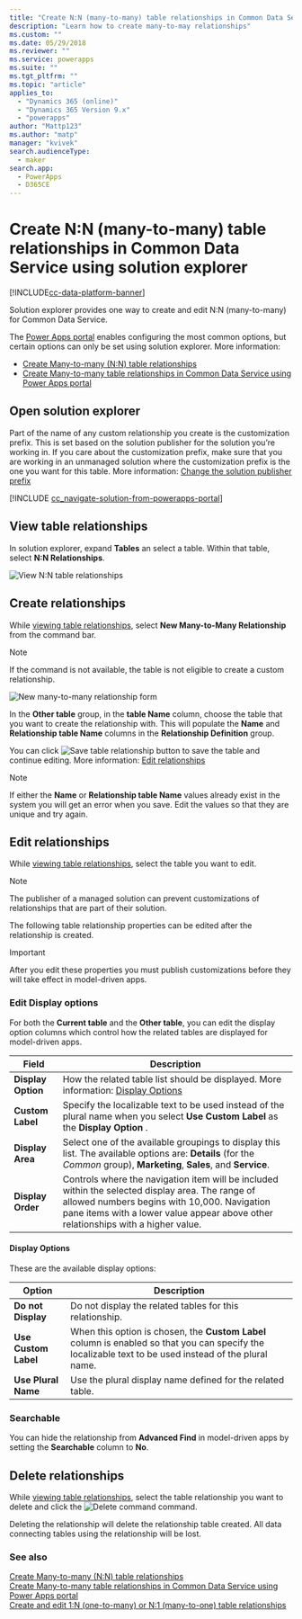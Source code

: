 ```yaml
---
title: "Create N:N (many-to-many) table relationships in Common Data Service using solution explorer | MicrosoftDocs"
description: "Learn how to create many-to-may relationships"
ms.custom: ""
ms.date: 05/29/2018
ms.reviewer: ""
ms.service: powerapps
ms.suite: ""
ms.tgt_pltfrm: ""
ms.topic: "article"
applies_to: 
  - "Dynamics 365 (online)"
  - "Dynamics 365 Version 9.x"
  - "powerapps"
author: "Mattp123"
ms.author: "matp"
manager: "kvivek"
search.audienceType: 
  - maker
search.app: 
  - PowerApps
  - D365CE
---
```


# Create N:N (many-to-many) table relationships in Common Data Service using solution explorer

[!INCLUDE[cc-data-platform-banner](../../includes/cc-data-platform-banner.md)]

Solution explorer provides one way to create and edit N:N (many-to-many) for Common Data Service.

The [Power Apps portal](https://make.powerapps.com/?utm_source=padocs&utm_medium=linkinadoc&utm_campaign=referralsfromdoc) enables configuring the most common options, but certain options can only be set using solution explorer. More information:
- [Create Many-to-many (N:N) table relationships](create-edit-nn-relationships.md)
- [Create Many-to-many table relationships in Common Data Service using Power Apps portal](create-edit-nn-relationships-portal.md)

  
## Open solution explorer

Part of the name of any custom relationship you create is the customization prefix. This is set based on the solution publisher for the solution you’re working in. If you care about the customization prefix, make sure that you are working in an unmanaged solution where the customization prefix is the one you want for this table. More information: [Change the solution publisher prefix](change-solution-publisher-prefix.md) 

[!INCLUDE [cc_navigate-solution-from-powerapps-portal](../../includes/cc_navigate-solution-from-powerapps-portal.md)]

## View table relationships

In solution explorer, expand **Tables** an select a table. Within that table, select  **N:N Relationships**.

![View N:N table relationships](media/view-nn-table-relationships-solution-explorer.png)

## Create relationships

While [viewing table relationships](#view-table-relationships), select **New Many-to-Many Relationship** from the command bar.

> [!NOTE]
> If the command is not available, the table is not eligible to create a custom relationship.

![New many-to-many relationship form](media/new-nn-table-relationship-form-solution-explorer.png)

In the **Other table** group, in the **table Name** column, choose the table that you want to create the relationship with. This will populate the **Name** and **Relationship table Name** columns in the **Relationship Definition** group.

You can click ![Save table relationship button](media/save-table-icon-solution-explorer.png) to save the table and continue editing. More information: [Edit relationships](#edit-relationships)

> [!NOTE]
> If either the **Name** or **Relationship table Name** values already exist in the system you will get an error when you save. Edit the values so that they are unique and try again.

## Edit relationships

While [viewing table relationships](#view-table-relationships), select the table you want to edit. 

> [!NOTE]
> The publisher of a managed solution can prevent customizations of relationships that are part of their solution.

The following table relationship properties can be edited after the relationship is created.

> [!IMPORTANT]
> After you edit these properties you must publish customizations before they will take effect in model-driven apps.

### Edit Display options

For both the **Current table** and the **Other table**, you can edit the display option columns which control how the related tables are displayed for model-driven apps.

|Field|Description|
|--|--|
|**Display Option**|How the related table list should be displayed. More information: [Display Options](#display-options)|
|**Custom Label**|Specify the localizable text to be used instead of the plural name when you select **Use Custom Label** as the **Display Option** .|
|**Display Area**|Select one of the available groupings to display this list. The available options are: **Details** (for the *Common* group), **Marketing**, **Sales**, and **Service**. |
|**Display Order**|Controls where the navigation item will be included within the selected display area. The range of allowed numbers begins with 10,000. Navigation pane items with a lower value appear above other relationships with a higher value.|

<!-- TODO: Not sure whether Display Area or Display Order are still used anymore. Might only be used in the Outlook client?-->

#### Display Options

These are the available display options:

|Option|Description|
|--|--|
|**Do not Display**|Do not display the related tables for this relationship.|
|**Use Custom Label**|When this option is chosen, the **Custom Label** column is enabled so that you can specify the localizable text to be used instead of the plural name.|
|**Use Plural Name**|Use the plural display name defined for the related table.|

### Searchable

You can hide the relationship from **Advanced Find** in model-driven apps by setting the **Searchable** column to **No**.

## Delete relationships

While [viewing table relationships](#view-table-relationships), select the table relationship you want to delete and click the ![Delete command](media/delete.gif) command.

Deleting the relationship will delete the relationship table created. All data connecting tables using the relationship will be lost.

### See also

[Create Many-to-many (N:N) table relationships](create-edit-nn-relationships.md)<br />
[Create Many-to-many table relationships in Common Data Service using Power Apps portal](create-edit-nn-relationships-portal.md)<br />
[Create and edit 1:N (one-to-many) or N:1 (many-to-one) table relationships](create-edit-1n-relationships.md)
